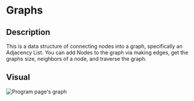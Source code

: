 # Graphs

## Description
This is a data structure of connecting nodes into a graph, specifically an Adjacency List. You can add Nodes to the graph via making edges, get the graphs size, neighbors of a node, and traverse the graph. 

## Visual
![Program page's graph]()

